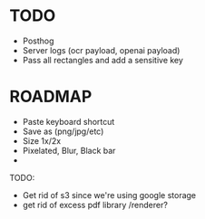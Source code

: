 # TODO

- Posthog
- Server logs (ocr payload, openai payload)
- Pass all rectangles and add a sensitive key

# ROADMAP

- Paste keyboard shortcut
- Save as (png/jpg/etc)
- Size 1x/2x
- Pixelated, Blur, Black bar
-

TODO:

- Get rid of s3 since we're using google storage
- get rid of excess pdf library /renderer?
